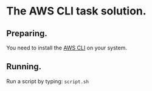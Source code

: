 # The AWS CLI task solution.

## Preparing.
You need to install the [AWS CLI](https://docs.aws.amazon.com/cli/latest/userguide/install-linux.html) on your system.

## Running.
Run a script by typing:
`script.sh`
